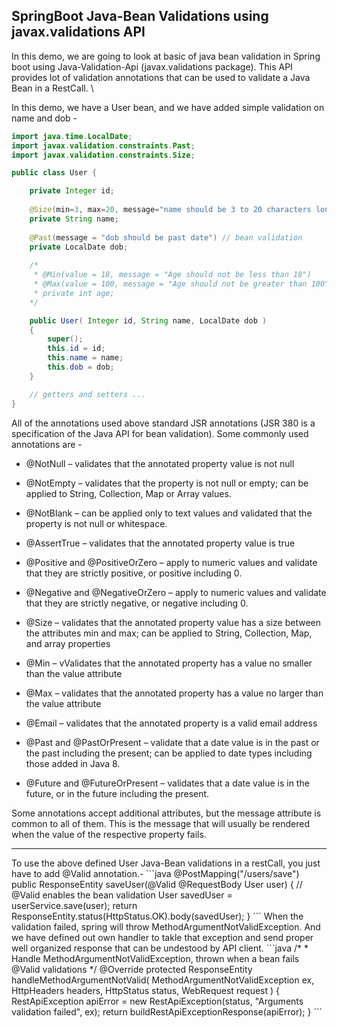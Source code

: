 ## SpringBoot Java-Bean Validations using javax.validations API
In this demo, we are going to look at basic of java bean validation in Spring boot using Java-Validation-Api (javax.validations package). This API provides lot of validation annotations that can be used to validate a Java Bean in a RestCall. \

In this demo, we have a User bean, and we have added simple validation on name and dob -
```java
import java.time.LocalDate;
import javax.validation.constraints.Past;
import javax.validation.constraints.Size;

public class User {

	private Integer id;
	
	@Size(min=3, max=20, message="name should be 3 to 20 characters long") // bean validation
	private String name;
	
	@Past(message = "dob should be past date") // bean validation
	private LocalDate dob;
	
	/*
	 * @Min(value = 18, message = "Age should not be less than 18")
	 * @Max(value = 100, message = "Age should not be greater than 100")
	 * private int age;
    */

	public User( Integer id, String name, LocalDate dob )
	{
		super();
		this.id = id;
		this.name = name;
		this.dob = dob;
	}

	// getters and setters ...
}
```

All of the annotations used above standard JSR annotations (JSR 380 is a specification of the Java API for bean validation). Some commonly used annotations are -
* @NotNull – validates that the annotated property value is not null
* @NotEmpty – validates that the property is not null or empty; can be applied to String, Collection, Map or Array values.
* @NotBlank – can be applied only to text values and validated that the property is not null or whitespace.

* @AssertTrue – validates that the annotated property value is true
* @Positive and @PositiveOrZero – apply to numeric values and validate that they are strictly positive, or positive including 0.
* @Negative and @NegativeOrZero – apply to numeric values and validate that they are strictly negative, or negative including 0.

* @Size – validates that the annotated property value has a size between the attributes min and max; can be applied to String, Collection, Map, and array properties
* @Min – vValidates that the annotated property has a value no smaller than the value attribute
* @Max – validates that the annotated property has a value no larger than the value attribute
* @Email – validates that the annotated property is a valid email address

* @Past and @PastOrPresent – validate that a date value is in the past or the past including the present; can be applied to date types including those added in Java 8.
* @Future and @FutureOrPresent – validates that a date value is in the future, or in the future including the present.

Some annotations accept additional attributes, but the message attribute is common to all of them. This is the message that will usually be rendered when the value of the respective property fails.

<hr/>
To use the above defined User Java-Bean validations in a restCall, you just have to add @Valid annotation.-
```java
	@PostMapping("/users/save")
	public ResponseEntity<Object> saveUser(@Valid @RequestBody User user) { // @Valid enables the bean validation
		User savedUser = userService.save(user);
		return ResponseEntity.status(HttpStatus.OK).body(savedUser);
	}
```
When the validation failed, spring will throw MethodArgumentNotValidException. And we have defined out own handler to takle that exception and send proper well organized response that can be undestood by API client. 
```java
  /*
	 * Handle MethodArgumentNotValidException, thrown when a bean fails @Valid validations
	 */
	@Override
	protected ResponseEntity<Object> handleMethodArgumentNotValid( MethodArgumentNotValidException ex,
			HttpHeaders headers, HttpStatus status, WebRequest request )
	{
		RestApiException apiError = new RestApiException(status, "Arguments validation failed", ex);
		return buildRestApiExceptionResponse(apiError);
	}
```




